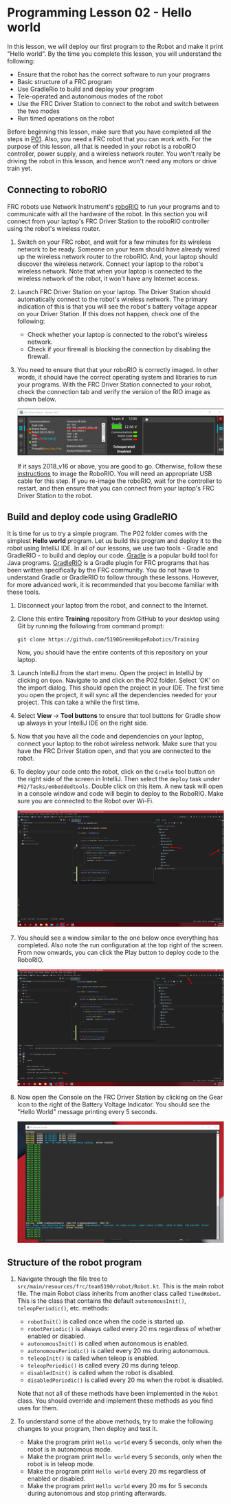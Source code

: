 # Programming Lesson 02 - Hello world

In this lesson, we will deploy our first program to the Robot and make it print "Hello world". By the time you complete this lesson, you will understand the following:

* Ensure that the robot has the correct software to run your programs
* Basic structure of a FRC program
* Use GradleRio to build and deploy your program
* Tele-operated and autonomous modes of the robot
* Use the FRC Driver Station to connect to the robot and switch between the two modes
* Run timed operations on the robot

Before beginning this lesson, make sure that you have completed all the steps in [P01](../P01/readme.md). Also, you need a FRC robot that you can work with. For the purpose of this lesson, all that is needed in your robot is a roboRIO controller, power supply, and a wireless network router. You won't really be driving the robot in this lesson, and hence won't need any motors or drive train yet.

## Connecting to roboRIO

FRC robots use Network Instrument's [roboRIO](https://forums.ni.com/t5/FIRST-Robotics-Competition/roboRIO-Details-and-Specifications/ta-p/3494658) to run your programs and to communicate with all the hardware of the robot. In this section you will connect from your laptop's FRC Driver Station to the roboRIO controller using the robot's wireless router.

1. Switch on your FRC robot, and wait for a few minutes for its wireless network to be ready. Someone on your team should have already wired up the wireless network router to the roboRIO. And, your laptop should discover the wireless network. Connect your laptop to the robot's wireless network. Note that when your laptop is connected to the wireless network of the robot, it won't have any Internet access.

1. Launch FRC Driver Station on your laptop. The Driver Station should automatically connect to the robot's wireless network. The primary indication of this is that you will see the robot's battery voltage appear on your Driver Station. If this does not happen, check one of the following:

     * Check whether your laptop is connected to the robot's wireless network.
     * Check if your firewall is blocking the connection by disabling the firewall.
    
1. You need to ensure that that your roboRIO is correctly imaged. In other words, it should have the correct operating system and libraries to run your programs. With the FRC Driver Station connected to your robot, check the connection tab and verify the version of the RIO image as shown below.

     ![DS](images/ds.png?raw=true "DS")
    
    If it says 2018_v16 or above, you are good to go. Otherwise, follow these [instructions](https://wpilib.screenstepslive.com/s/currentCS/m/getting_started/l/144984-imaging-your-roborio) to image the RoboRIO. You will need an appropriate USB cable for this step. If you re-image the roboRIO, wait for the controller to restart, and then ensure that you can connect from your laptop's FRC Driver Station to the robot.
    
## Build and deploy code using GradleRIO

It is time for us to try a simple program. The P02 folder comes with the simplest **Hello world** program. Let us build this program and deploy it to the robot using IntelliJ IDE. In all of our lessons, we use two tools - Gradle and GradleRIO - to build and deploy our code. [Gradle](https://gradle.org/) is a popular build tool for Java programs. [GradleRIO](https://github.com/wpilibsuite/GradleRIO) is a Gradle plugin for FRC programs that has been written specifically by the FRC community. You do not have to understand Gradle or GradleRIO to follow through these lessons. However, for more advanced work, it is recommended that you become familiar with these tools.

1. Disconnect your laptop from the robot, and connect to the Internet.

1. Clone this entire **Training** repository from GitHub to your desktop using Git by running the following from command prompt:
   ```
   git clone https://github.com/5190GreenHopeRobotics/Training
   ```
   Now, you should have the entire contents of this repository on your laptop.

1. Launch IntelliJ from the start menu. Open the project in IntelliJ by clicking on `Open`. Navigate to and click on the P02 folder. Select 'OK' on the import dialog. This should open the project in your IDE. The first time you open the project, it will sync all the dependencies needed for your project. This can take a while the first time.

1. Select **View** -> **Tool buttons** to ensure that tool buttons for Gradle show up always in your IntelliJ IDE on the right side.

1. Now that you have all the code and dependencies on your laptop, connect your laptop to the robot wireless network. Make sure that you have the FRC Driver Station open, and that you are connected to the robot. 

1. To deploy your code onto the robot, click on the `Gradle` tool button on the right side of the screen in IntelliJ. Then select the `deploy` task under `P02/Tasks/embeddedtools`. Double click on this item. A new task will open in a console window and code will begin to deploy to the RoboRIO. Make sure you are connected to the Robot over Wi-Fi.
   
   ![IntelliJ](images/idea1.png?raw=true "IntelliJ")

1. You should see a window similar to the one below once everything has completed. Also note the run configuration at the top right of the screen. From now onwards, you can click the Play button to deploy code to the RoboRIO.

   ![IntelliJ](images/idea2.png?raw=true "IntelliJ")

1. Now open the Console on the FRC Driver Station by clicking on the Gear Icon to the right of the Battery Voltage Indicator. You should see the "Hello World" message printing every 5 seconds.

   ![Console](images/console.png?raw=true "Console")

## Structure of the robot program

1. Navigate through the file tree to `src/main/resources/frc/team5190/robot/Robot.kt`. This is the main robot file. The main Robot class inherits from another class called `TimedRobot`. This is the class that contains the default `autonomousInit()`, `teleopPeriodic()`, etc.  methods:

    * `robotInit()` is called once when the code is started up.
    * `robotPeriodic()` is always called every 20 ms regardless of whether enabled or disabled.
    * `autonomousInit()` is called when autonomous is enabled.
    * `autonomousPeriodic()` is called every 20 ms during autonomous.
    * `teleopInit()` is called when teleop is enabled.
    * `teleopPeriodic()` is called every 20 ms during teleop.
    * `disabledInit()` is called when the robot is disabled.
    * `disabledPeriodic()` is called every 20 ms when the robot is disabled.
    
    Note that not all of these methods have been implemented in the `Robot` class. You should override and implement these methods as you find uses for them.

1. To understand some of the above methods, try to make the following changes to your program, then deploy and test it.

    * Make the program print `Hello world` every 5 seconds, only when the robot is in autonomous mode.
    * Make the program print `Hello world` every 5 seconds, only when the robot is in teleop mode.
    * Make the program print `Hello world` every 20 ms regardless of enabled or disabled.
    * Make the program print `Hello world` every 20 ms for 5 seconds during autonomous and stop printing afterwards.
    